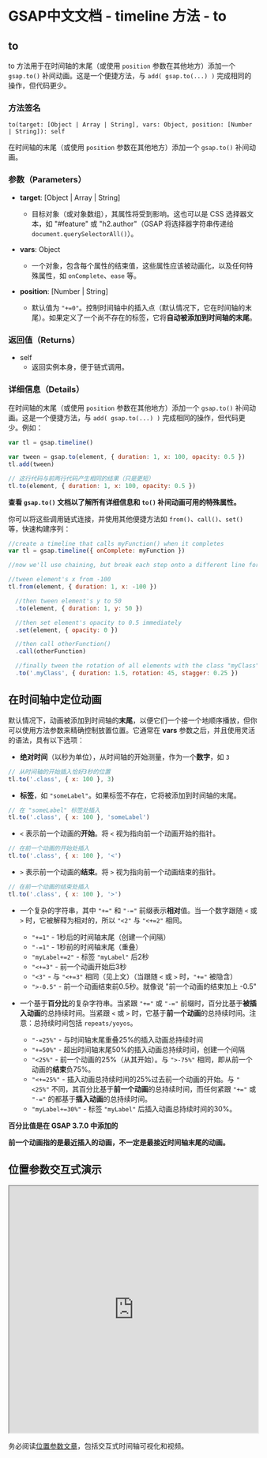 # GSAP中文文档 - timeline 方法 - to

## to

to 方法用于在时间轴的末尾（或使用 `position` 参数在其他地方）添加一个 `gsap.to()` 补间动画。这是一个便捷方法，与 `add( gsap.to(...) )` 完成相同的操作，但代码更少。

### 方法签名

```plaintext
to(target: [Object | Array | String], vars: Object, position: [Number | String]): self
```

在时间轴的末尾（或使用 `position` 参数在其他地方）添加一个 `gsap.to()` 补间动画。

### 参数（Parameters）

- **target**: [Object | Array | String]

  - 目标对象（或对象数组），其属性将受到影响。这也可以是 CSS 选择器文本，如 "#feature" 或 "h2.author"（GSAP 将选择器字符串传递给 `document.querySelectorAll()`）。

- **vars**: Object

  - 一个对象，包含每个属性的结束值，这些属性应该被动画化，以及任何特殊属性，如 `onComplete`、`ease` 等。

- **position**: [Number | String]
  - 默认值为 `"+=0"`。控制时间轴中的插入点（默认情况下，它在时间轴的末尾）。如果定义了一个尚不存在的标签，它将**自动被添加到时间轴的末尾**。

### 返回值（Returns）

- self
  - 返回实例本身，便于链式调用。

### 详细信息（Details）

在时间轴的末尾（或使用 `position` 参数在其他地方）添加一个 `gsap.to()` 补间动画。这是一个便捷方法，与 `add( gsap.to(...) )` 完成相同的操作，但代码更少。例如：

```javascript
var tl = gsap.timeline()

var tween = gsap.to(element, { duration: 1, x: 100, opacity: 0.5 })
tl.add(tween)

// 这行代码与前两行代码产生相同的结果（只是更短）
tl.to(element, { duration: 1, x: 100, opacity: 0.5 })
```

**查看 `gsap.to()` 文档以了解所有详细信息和 `to()` 补间动画可用的特殊属性。**

你可以将这些调用链式连接，并使用其他便捷方法如 `from()`、`call()`、`set()` 等，快速构建序列：

```javascript
//create a timeline that calls myFunction() when it completes
var tl = gsap.timeline({ onComplete: myFunction })

//now we'll use chaining, but break each step onto a different line for readability...

//tween element's x from -100
tl.from(element, { duration: 1, x: -100 })

  //then tween element's y to 50
  .to(element, { duration: 1, y: 50 })

  //then set element's opacity to 0.5 immediately
  .set(element, { opacity: 0 })

  //then call otherFunction()
  .call(otherFunction)

  //finally tween the rotation of all elements with the class "myClass" to 45 and stagger the start times by 0.25 seconds
  .to('.myClass', { duration: 1.5, rotation: 45, stagger: 0.25 })
```

## 在时间轴中定位动画

默认情况下，动画被添加到时间轴的**末尾**，以便它们一个接一个地顺序播放，但你可以使用方法参数来精确控制放置位置。它通常在 **vars** 参数之后，并且使用灵活的语法，具有以下选项：

- **绝对时间**（以秒为单位），从时间轴的开始测量，作为一个**数字**，如 `3`

```javascript
// 从时间轴的开始插入恰好3秒的位置
tl.to('.class', { x: 100 }, 3)
```

- **标签**，如 `"someLabel"`。如果标签不存在，它将被添加到时间轴的末尾。

```javascript
// 在 "someLabel" 标签处插入
tl.to('.class', { x: 100 }, 'someLabel')
```

- `<` 表示前一个动画的**开始**。将 `<` 视为指向前一个动画开始的指针。

```javascript
// 在前一个动画的开始处插入
tl.to('.class', { x: 100 }, '<')
```

- `>` 表示前一个动画的**结束**。将 `>` 视为指向前一个动画结束的指针。

```javascript
// 在前一个动画的结束处插入
tl.to('.class', { x: 100 }, '>')
```

- 一个复杂的字符串，其中 `"+="` 和 `"-="` 前缀表示**相对**值。当一个数字跟随 `<` 或 `>` 时，它被解释为相对的，所以 `"<2"` 与 `"<+=2"` 相同。

  - `"+=1"` - 1秒后的时间轴末尾（创建一个间隔）
  - `"-=1"` - 1秒前的时间轴末尾（重叠）
  - `"myLabel+=2"` - 标签 `"myLabel"` 后2秒
  - `"<+=3"` - 前一个动画开始后3秒
  - `"<3"` - 与 `"<+=3"` 相同（见上文）（当跟随 `<` 或 `>` 时，`"+="` 被隐含）
  - `">-0.5"` - 前一个动画结束前0.5秒。就像说 "前一个动画的结束加上 -0.5"

- 一个基于**百分比**的复杂字符串。当紧跟 `"+="` 或 `"-="` 前缀时，百分比基于**被插入动画**的总持续时间。当紧跟 `<` 或 `>` 时，它基于**前一个动画**的总持续时间。注意：总持续时间包括 `repeats/yoyos`。

  - `"-=25%"` - 与时间轴末尾重叠25%的插入动画总持续时间
  - `"+=50%"` - 超出时间轴末尾50%的插入动画总持续时间，创建一个间隔
  - `"<25%"` - 前一个动画的25%（从其开始）。与 `">-75%"` 相同，即从前一个动画的**结束**负75%。
  - `"<+=25%"` - 插入动画总持续时间的25%过去前一个动画的开始。与 `"<25%"` 不同，其百分比基于**前一个动画**的总持续时间，而任何紧跟 `"+="` 或 `"-="` 的都基于**插入动画**的总持续时间。
  - `"myLabel+=30%"` - 标签 `"myLabel"` 后插入动画总持续时间的30%。

**百分比值是在 GSAP 3.7.0 中添加的**

**前一个动画指的是最近插入的动画，不一定是最接近时间轴末尾的动画。**

## 位置参数交互式演示

<iframe src="https://codepen.io/GreenSock/pen/PopXddg" width="100%" height="500"></iframe>

务必阅读[位置参数文章](https://gsap.com/resources/position-parameter)，包括交互式时间轴可视化和视频。
